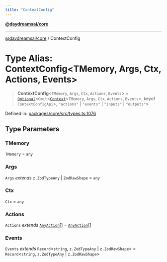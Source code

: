 ```yaml
---
title: "ContextConfig"
---
```


[**@daydreamsai/core**](./api-reference.md)

***

[@daydreamsai/core](./api-reference.md) / ContextConfig

# Type Alias: ContextConfig\<TMemory, Args, Ctx, Actions, Events\>

> **ContextConfig**\<`TMemory`, `Args`, `Ctx`, `Actions`, `Events`\> = [`Optional`](./Optional.md)\<`Omit`\<[`Context`](./Context.md)\<`TMemory`, `Args`, `Ctx`, `Actions`, `Events`\>, keyof `ContextConfigApi`\>, `"actions"` \| `"events"` \| `"inputs"` \| `"outputs"`\>

Defined in: [packages/core/src/types.ts:1076](https://github.com/dojoengine/daydreams/blob/bbf75946e0d6d99fbdde4cebb2f8a4e8926724f1/packages/core/src/types.ts#L1076)

## Type Parameters

### TMemory

`TMemory` = `any`

### Args

`Args` *extends* `z.ZodTypeAny` \| `ZodRawShape` = `any`

### Ctx

`Ctx` = `any`

### Actions

`Actions` *extends* [`AnyAction`](./AnyAction.md)[] = [`AnyAction`](./AnyAction.md)[]

### Events

`Events` *extends* `Record`\<`string`, `z.ZodTypeAny` \| `z.ZodRawShape`\> = `Record`\<`string`, `z.ZodTypeAny` \| `z.ZodRawShape`\>
